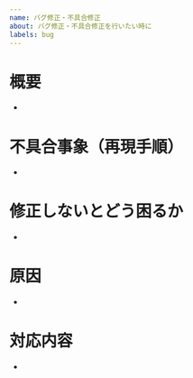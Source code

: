 ```yaml
---
name: バグ修正・不具合修正
about: バグ修正・不具合修正を行いたい時に
labels: bug
---
```


# 概要

-

# 不具合事象（再現手順）

-

# 修正しないとどう困るか

-

# 原因

-

# 対応内容

-
